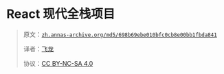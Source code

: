 # React 现代全栈项目

> 原文：[`zh.annas-archive.org/md5/698b69ebe010bfc0cb8e00bb1fbda841`](https://zh.annas-archive.org/md5/698b69ebe010bfc0cb8e00bb1fbda841)
> 
> 译者：[飞龙](https://github.com/wizardforcel)
> 
> 协议：[CC BY-NC-SA 4.0](http://creativecommons.org/licenses/by-nc-sa/4.0/)